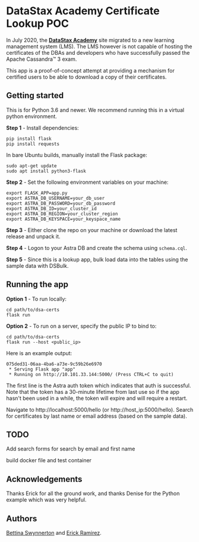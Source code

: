 # DataStax Academy Certificate Lookup POC
In July 2020, the [**DataStax Academy**](https://academy.datastax.com) site migrated to a new learning management system (LMS). The LMS however is not capable of hosting the certificates of the DBAs and developers who have successfully passed the Apache Cassandra™ 3 exam.

This app is a proof-of-concept attempt at providing a mechanism for certified users to be able to download a copy of their certificates.

## Getting started

This is for Python 3.6 and newer. We recommend running this in a virtual python environment.

**Step 1** - Install dependencies:

```
pip install flask
pip install requests
```

In bare Ubuntu builds, manually install the Flask package:

```
sudo apt-get update
sudo apt install python3-flask
```

**Step 2** - Set the following environment variables on your machine:

```
export FLASK_APP=app.py
export ASTRA_DB_USERNAME=your_db_user
export ASTRA_DB_PASSWORD=your_db_password
export ASTRA_DB_ID=your_cluster_id
export ASTRA_DB_REGION=your_cluster_region
export ASTRA_DB_KEYSPACE=your_keyspace_name
```

**Step 3** - Either clone the repo on your machine or download the latest release and unpack it.

**Step 4** - Logon to your Astra DB and create the schema using `schema.cql`.

**Step 5** - Since this is a lookup app, bulk load data into the tables using the sample data with DSBulk.

## Running the app

**Option 1** - To run locally:

```
cd path/to/dsa-certs
flask run
```

**Option 2** - To run on a server, specify the public IP to bind to:

```
cd path/to/dsa-certs
flask run --host <public_ip>
```

Here is an example output:

```
075ded31-06aa-4ba6-a73e-9c59b26e6970
 * Serving Flask app "app"
 * Running on http://10.101.33.144:5000/ (Press CTRL+C to quit)
```

The first line is the Astra auth token which indicates that auth is successful. Note that the token has a 30-minute lifetime from last use so if the app hasn't been used in a while, the token will expire and will require a restart.

Navigate to http://localhost:5000/hello (or http://host_ip:5000/hello). Search for certificates by last name or email address (based on the sample data).

## TODO

Add search forms for search by email and first name

build docker file and test container

## Acknowledgements

Thanks Erick for all the ground work, and thanks Denise for the Python example which was very helpful.

## Authors
[Bettina Swynnerton](https://github.com/bettinaswynnerton) and [Erick Ramirez](https://github.com/flightc).
